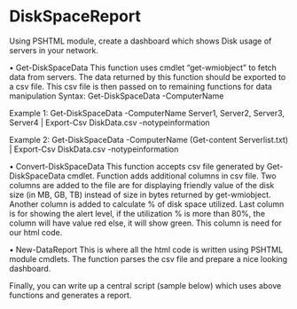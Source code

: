 # DiskSpaceReport
Using PSHTML module, create a dashboard which shows Disk usage of servers in your network.


•	Get-DiskSpaceData
This function uses cmdlet “get-wmiobject” to fetch data from servers. The data returned by this function should be exported to a csv file. This csv file is then passed on to remaining functions for data manipulation
Syntax:
Get-DiskSpaceData -ComputerName <List of servers>

Example 1:
Get-DiskSpaceData -ComputerName Server1, Server2, Server3, Server4 | Export-Csv DiskData.csv -notypeinformation

Example 2:
Get-DiskSpaceData -ComputerName (Get-content Serverlist.txt) | Export-Csv DiskData.csv -notypeinformation

•	Convert-DiskSpaceData 
This function accepts csv file generated by Get-DiskSpaceData cmdlet. Function adds additional columns in csv file. Two columns are added to the file are for displaying friendly value of the disk size (in MB, GB, TB) instead of size in bytes returned by get-wmiobject. Another column is added to calculate % of disk space utilized. Last column is for showing the alert level, if the utilization % is more than 80%, the column will have value red else, it will show green. This column is need for our html code.

•	New-DataReport
This is where all the html code is written using PSHTML module cmdlets. The function parses the csv file and prepare a nice looking dashboard.

Finally, you can write up a central script (sample below) which uses above functions and generates a report.
